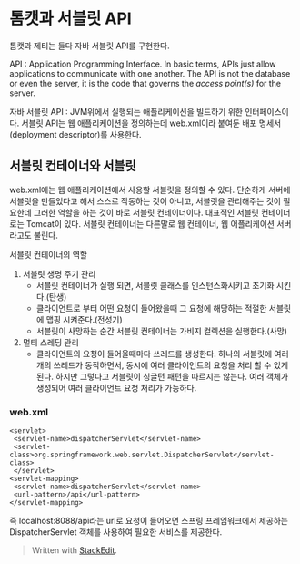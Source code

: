# 톰캣과 서블릿 API

톰캣과 제티는 둘다 자바 서블릿 API를 구현한다. 

API
: Application Programming Interface. In basic terms, APIs just allow applications to communicate with one another. The API is not the database or even the server, it is the code that governs the _access point(s)_ for the server.

자바 서블릿 API
: JVM위에서 실행되는 애플리케이션을 빌드하기 위한 인터페이스이다. 서블릿 API는 웹 애플리케이션을 정의하는데 web.xml이라 붙여둔 배포 명세서(deployment descriptor)를 사용한다.

## 서블릿 컨테이너와 서블릿

web.xml에는 웹 애플리케이션에서 사용할 서블릿을 정의할 수 있다. 단순하게 서버에 서블릿을 만들었다고 해서 스스로 작동하는 것이 아니고, 서블릿을 관리해주는 것이 필요한데 그러한 역할을 하는 것이 바로 서블릿 컨테이너이다. 대표적인 서블릿 컨테이너로는 Tomcat이 있다. 서블릿 컨테이너는 다른말로 웹 컨테이너, 웹 어플리케이션 서버 라고도 불린다.

서블릿 컨테이너의 역할

1. 서블릿 생명 주기 관리
	- 서블릿 컨테이너가 실행 되면, 서블릿 클래스를 인스턴스화시키고 초기화 시킨다.(탄생)
	- 클라이언트로 부터 어떤 요청이 들어왔을때 그 요청에 해당하는 적절한 서블릿에 맵핑 시켜준다.(전성기)
	- 서블릿이 사망하는 순간 서블릿 컨테이너는 가비지 컬렉션을 실행한다.(사망)
2. 멀티 스레딩 관리
	- 클라이언트의 요청이 들어올때마다 쓰레드를 생성한다. 하나의 서블릿에 여러개의 쓰레드가 동작하면서, 동시에 여러 클라이언트의 요청을 처리 할 수 있게 된다. 하지만 그렇다고 서블릿이 싱글턴 패턴을 따르지는 않는다. 여러 객체가 생성되어 여러 클라이언트 요청 처리가 가능하다. 

### web.xml
```
<servlet>  
 <servlet-name>dispatcherServlet</servlet-name>  
 <servlet-class>org.springframework.web.servlet.DispatcherServlet</servlet-class> 
 </servlet>
<servlet-mapping>  
 <servlet-name>dispatcherServlet</servlet-name>  
 <url-pattern>/api</url-pattern>  
</servlet-mapping>
```
즉 localhost:8088/api라는 url로 요청이 들어오면 스프링 프레임워크에서 제공하는 DispatcherServlet 객체를 사용하여 필요한 서비스를 제공한다. 
 

> Written with [StackEdit](https://stackedit.io/).
<!--stackedit_data:
eyJoaXN0b3J5IjpbNjQ0NTE0NDU3LDEzMDE1MjI2MTUsLTE1MD
Y4MzA2OTgsLTEzMTYyOTEyNSwtODUwMzYzNjc5LC0xMTYwMDM4
MzUzXX0=
-->